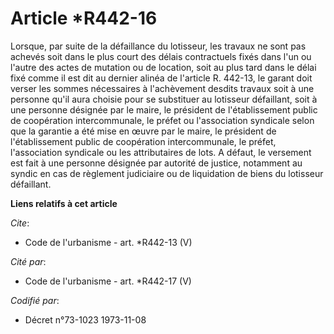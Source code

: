 # Article *R442-16

Lorsque, par suite de la défaillance du lotisseur, les travaux ne sont pas achevés soit dans le plus court des délais
contractuels fixés dans l'un ou l'autre des actes de mutation ou de location, soit au plus tard dans le délai fixé comme il
est dit au dernier alinéa de l'article R. 442-13, le garant doit verser les sommes nécessaires à l'achèvement desdits travaux
soit à une personne qu'il aura choisie pour se substituer au lotisseur défaillant, soit à une personne désignée par le maire,
le président de l'établissement public de coopération intercommunale, le préfet ou l'association syndicale selon que la
garantie a été mise en œuvre par le maire, le président de l'établissement public de coopération intercommunale, le préfet,
l'association syndicale ou les attributaires de lots. A défaut, le versement est fait à une personne désignée par autorité de
justice, notamment au syndic en cas de règlement judiciaire ou de liquidation de biens du lotisseur défaillant.

**Liens relatifs à cet article**

_Cite_:

  - Code de l'urbanisme - art. *R442-13 (V)

_Cité par_:

  - Code de l'urbanisme - art. *R442-17 (V)

_Codifié par_:

  - Décret n°73-1023 1973-11-08
